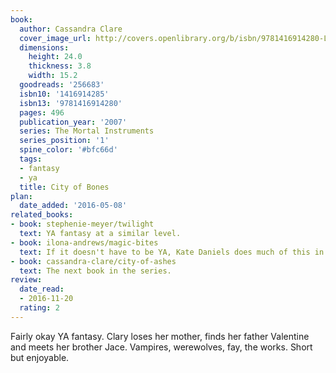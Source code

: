 ```yaml
---
book:
  author: Cassandra Clare
  cover_image_url: http://covers.openlibrary.org/b/isbn/9781416914280-L.jpg
  dimensions:
    height: 24.0
    thickness: 3.8
    width: 15.2
  goodreads: '256683'
  isbn10: '1416914285'
  isbn13: '9781416914280'
  pages: 496
  publication_year: '2007'
  series: The Mortal Instruments
  series_position: '1'
  spine_color: '#bfc66d'
  tags:
  - fantasy
  - ya
  title: City of Bones
plan:
  date_added: '2016-05-08'
related_books:
- book: stephenie-meyer/twilight
  text: YA fantasy at a similar level.
- book: ilona-andrews/magic-bites
  text: If it doesn't have to be YA, Kate Daniels does much of this in better.
- book: cassandra-clare/city-of-ashes
  text: The next book in the series.
review:
  date_read:
  - 2016-11-20
  rating: 2
---
```


Fairly okay YA fantasy. Clary loses her mother, finds her father Valentine and meets her brother Jace. Vampires,
werewolves, fay, the works. Short but enjoyable.
